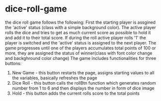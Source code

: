 # dice-roll-game

the dice roll game follows the following:
First the starting player is assgined the 'active' status (class with a simple background color). The active player rolls the dice and tries to get as much current score as possible to hold it and add it to their total score. If during the roll active player rolls '1' the player is switched and the 'active' status is assigned to the next player. The game progresses until one of the players accumulates total points of 100 or more, they are assigned the status of winner(class with font color change and backghround color change)
The game includes functionalities for three buttons:
1. New Game - this button restarts the page, assigns starting values to all the variables, basically refreshes the page
2. Dice Roll - this button calls the rollBtn function which generates random number from 1 to 6 and then displays the number in form of dice image
3. Hold - this button adds the current rolls score to the total points
